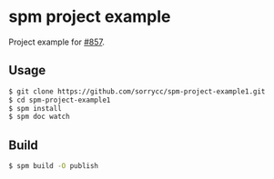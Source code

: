 # spm project example

Project example for [#857](https://github.com/spmjs/spm/issues/857).

## Usage

```bash
$ git clone https://github.com/sorrycc/spm-project-example1.git
$ cd spm-project-example1
$ spm install
$ spm doc watch
```

## Build

```bash
$ spm build -O publish
```
